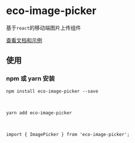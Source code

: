 # eco-image-picker

基于`react`的移动端图片上传组件

[查看文档和示例][site]

## 使用

### npm 或 yarn 安装

```shell
npm install eco-image-picker --save
```

<br />

```shell
yarn add eco-image-picker
```

<br />

```shell
import { ImagePicker } from 'eco-image-picker';
```

[site]: https://yicoding.github.io/eco-image-picker/refs/heads/master/index.html
